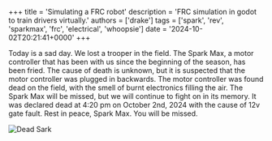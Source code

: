 +++
title = 'Simulating a FRC robot'
description = 'FRC simulation in godot to train drivers virtually.'
authors = ['drake']
tags = ['spark', 'rev', 'sparkmax', 'frc', 'electrical', 'whoopsie']
date = '2024-10-02T20:21:41+0000'
+++

Today is a sad day. We lost a trooper in the field. The Spark Max, a motor controller that has been with us since the beginning of the season, has been fried. The cause of death is unknown, but it is suspected that the motor controller was plugged in backwards. The motor controller was found dead on the field, with the smell of burnt electronics filling the air. The Spark Max will be missed, but we will continue to fight on in its memory. It was declared dead at 4:20 pm on October 2nd, 2024 with the cause of 12v gate fault. Rest in peace, Spark Max. You will be missed.

![Dead Sark](../assets/2024-frc-simulator/dead_spark.png "Dead Sark")